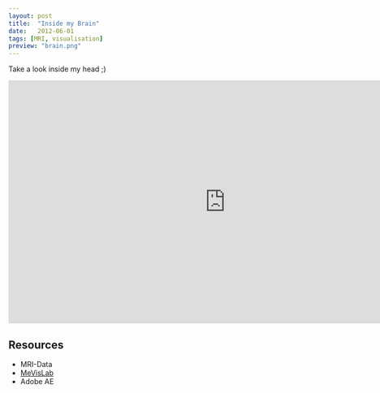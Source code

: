 ```yaml
---
layout: post
title:  "Inside my Brain"
date:   2012-06-01
tags: [MRI, visualisation]
preview: "brain.png"
---
```


Take a look inside my head ;)

<iframe width="853" height="480" src="http://www.youtube.com/embed/o7t-qajcxzk" frameborder="0" allowfullscreen></iframe>


## Resources
- MRI-Data
- [MeVisLab](http://www.mevislab.de/)
- Adobe AE
